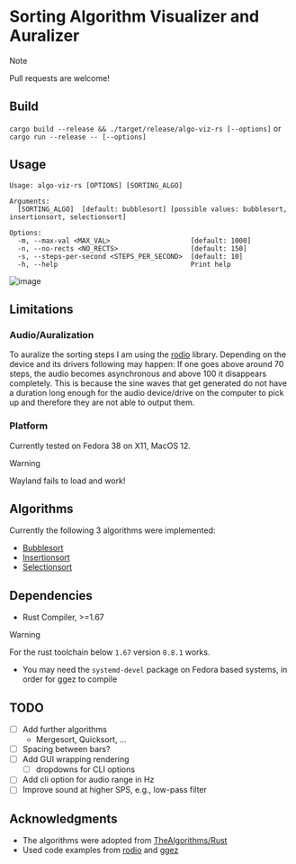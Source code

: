 # Sorting Algorithm Visualizer and Auralizer

> [!NOTE]
> Pull requests are welcome!

## Build

`cargo build --release && ./target/release/algo-viz-rs [--options]`
or
`cargo run --release -- [--options]`

## Usage

```
Usage: algo-viz-rs [OPTIONS] [SORTING_ALGO]

Arguments:
  [SORTING_ALGO]  [default: bubblesort] [possible values: bubblesort, insertionsort, selectionsort]

Options:
  -m, --max-val <MAX_VAL>                    [default: 1000]
  -n, --no-rects <NO_RECTS>                  [default: 150]
  -s, --steps-per-second <STEPS_PER_SECOND>  [default: 10]
  -h, --help                                 Print help
```

![image](https://github.com/arminveres/algo-viz-rs/assets/45210978/a88ca8ba-7d77-4ddf-8865-c054d64c0560)

## Limitations

### Audio/Auralization

To auralize the sorting steps I am using the [rodio](https://github.com/RustAudio/rodio) library.
Depending on the device and its drivers following may happen: If one goes above around 70 steps, the audio becomes
asynchronous and above 100 it disappears completely. This is because the sine waves that get generated do not have a
duration long enough for the audio device/drive on the computer to pick up and therefore they are not able to output
them.

### Platform

Currently tested on Fedora 38 on X11, MacOS 12.

> [!WARNING]
> Wayland fails to load and work!

## Algorithms

Currently the following 3 algorithms were implemented:

- [Bubblesort](./src/libsort/bubble_sort.rs)
- [Insertionsort](./src/libsort/insertion_sort.rs)
- [Selectionsort](./src/libsort/selection_sort.rs)

## Dependencies

- Rust Compiler, >=1.67

> [!WARNING]
> For the rust toolchain below `1.67` version `0.8.1` works.

- You may need the `systemd-devel` package on Fedora based systems, in order for ggez to compile

## TODO

- [ ] Add further algorithms
  - Mergesort, Quicksort, ...
- [ ] Spacing between bars?
- [ ] Add GUI wrapping rendering
  - [ ] dropdowns for CLI options
- [ ] Add cli option for audio range in Hz
- [ ] Improve sound at higher SPS, e.g., low-pass filter

## Acknowledgments

- The algorithms were adopted from [TheAlgorithms/Rust](https://github.com/TheAlgorithms/Rust)
- Used code examples from [rodio](https://github.com/RustAudio/rodio) and [ggez](https://github.com/ggez/ggez)
